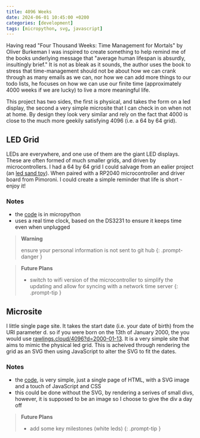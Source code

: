 ```yaml
---
title: 4096 Weeks
date: 2024-06-01 10:45:00 +0200
categories: [development]
tags: [micropython, svg, javascript]
---
```


Having read "Four Thousand Weeks: Time Management for Mortals" by Oliver Burkeman I was inspired to create something to help remind me of the books underlying message that "average human lifespan is absurdly, insultingly brief." It is not as bleak as it sounds, the author uses the book to stress that time-management should not be about how we can crank through as many emails as we can, nor how we can add more things to our todo lists, he focuses on how we can use our finite time (approximately 4000 weeks if we are lucky) to live a more meaningful life.

This project has two sides, the first is physical, and takes the form on a led display, the second a very simple microsite that I can check in on when not at home. By design they look very similar and rely on the fact that 4000 is close to the much more geekily satisfying 4096 (i.e. a 64 by 64 grid).

## LED Grid

LEDs are everywhere, and one use of them are the giant LED displays. These are often formed of much smaller grids, and driven by microcontrollers. I had a 64 by 64 grid I could salvage from an ealier project (an [led sand toy](https://learn.adafruit.com/matrix-led-sand/overview)). When paired with a RP2040 microcontroller and driver board from Pimoroni. I could create a simple reminder that life is short - enjoy it!

### Notes

- the [code](https://github.com/startung/4096-weeks/tree/main/led) is in micropython
- uses a real time clock, based on the DS3231 to ensure it keeps time even when unplugged

> **Warning**<br />
>
> ensure your personal information is not sent to git hub
{: .prompt-danger }

> **Future Plans**<br />
>
> - switch to wifi version of the microcontroller to simplify the updating and allow for syncing with a network time server
{: .prompt-tip }

## Microsite

I little single page site. It takes the start date (i.e. your date of birth) from the URI parameter d. so if you were born on the 13th of January 2000, the you would use [rawlings.cloud/4096?d=2000-01-13](https://rawlings.cloud/4096?d=2000-01-13). It is a very simple site that aims to mimic the physical led grid. This is acheived through rendering the grid as an SVG then using JavaScript to alter the SVG to fit the dates.

### Notes

- the [code](https://github.com/startung/4096-weeks/tree/main/web), is very simple, just a single page of HTML, with a SVG image and a touch of JavaScript and CSS
- this could be done without the SVG, by rendering a serives of small divs, however, it is supposed to be an image so I choose to give the div a day off

> **Future Plans**<br />
>
> - add some key milestones (white leds)
{: .prompt-tip }
